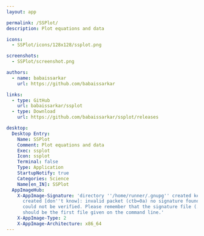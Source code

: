 ```yaml
---
layout: app

permalink: /SSPlot/
description: Plot equations and data

icons:
  - SSPlot/icons/128x128/ssplot.png

screenshots:
  - SSPlot/screenshot.png

authors:
  - name: babaissarkar
    url: https://github.com/babaissarkar

links:
  - type: GitHub
    url: babaissarkar/ssplot
  - type: Download
    url: https://github.com/babaissarkar/ssplot/releases

desktop:
  Desktop Entry:
    Name: SSPlot
    Comment: Plot equations and data
    Exec: ssplot
    Icon: ssplot
    Terminal: false
    Type: Application
    StartupNotify: true
    Categories: Science
    Name[en_IN]: SSPlot
  AppImageHub:
    X-AppImage-Signature: 'directory ''/home/runner/.gnupg'' created keybox ''/home/runner/.gnupg/pubring.kbx''
      created [don''t know]: invalid packet (ctb=0a) no signature found the signature
      could not be verified. Please remember that the signature file (.sig or .asc)
      should be the first file given on the command line.'
    X-AppImage-Type: 2
    X-AppImage-Architecture: x86_64
---
```

